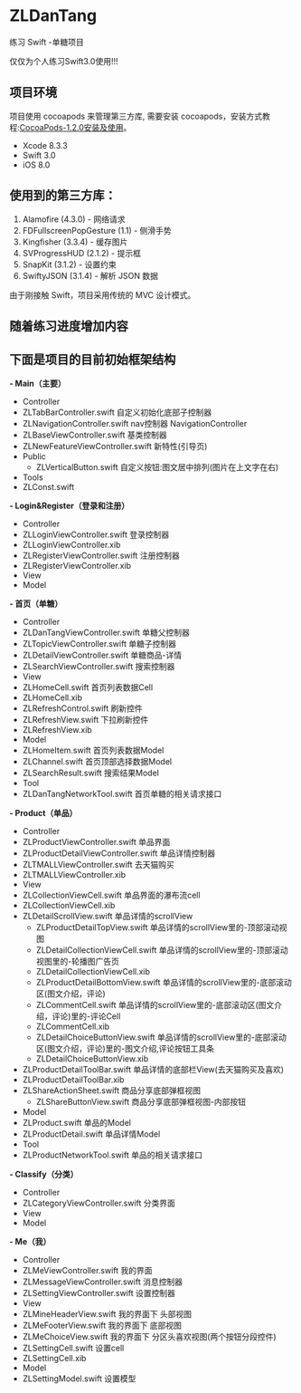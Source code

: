 # ZLDanTang
练习 Swift -单糖项目

仅仅为个人练习Swift3.0使用!!!  

## 项目环境

项目使用 cocoapods 来管理第三方库, 需要安装 cocoapods，安装方式教程:[CocoaPods-1.2.0安装及使用](http://www.jianshu.com/p/e76ce44f97cb)。

- Xcode 8.3.3
- Swift 3.0
- iOS 8.0


## 使用到的第三方库：

1. Alamofire (4.3.0)  - 网络请求
2. FDFullscreenPopGesture (1.1) - 侧滑手势
3. Kingfisher (3.3.4) - 缓存图片
4. SVProgressHUD (2.1.2) - 提示框
5. SnapKit (3.1.2)  - 设置约束
6. SwiftyJSON (3.1.4)  - 解析 JSON 数据

由于刚接触 Swift，项目采用传统的 MVC 设计模式。

## 随着练习进度增加内容

## 下面是项目的目前初始框架结构

**- Main（主要）**
 - Controller
  - ZLTabBarController.swift 自定义初始化底部子控制器
  - ZLNavigationController.swift nav控制器 NavigationController
  - ZLBaseViewController.swift  基类控制器
  - ZLNewFeatureViewController.swift  新特性(引导页)
 - Public
   - ZLVerticalButton.swift 自定义按钮:图文居中排列(图片在上文字在右)
 - Tools
  - ZLConst.swift 

**- Login&Register（登录和注册）**
 - Controller
  - ZLLoginViewController.swift 登录控制器
  - ZLLoginViewController.xib
  - ZLRegisterViewController.swift 注册控制器
  - ZLRegisterViewController.xib
 - View
 - Model

**- 首页（单糖）**
 - Controller
  - ZLDanTangViewController.swift 单糖父控制器
  - ZLTopicViewController.swift 单糖子控制器
  - ZLDetailViewController.swift 单糖商品-详情
  - ZLSearchViewController.swift 搜索控制器
 - View
  - ZLHomeCell.swift 首页列表数据Cell
  - ZLHomeCell.xib
  - ZLRefreshControl.swift 刷新控件
  - ZLRefreshView.swift 下拉刷新控件
  - ZLRefreshView.xib 
 - Model
  - ZLHomeItem.swift 首页列表数据Model
  - ZLChannel.swift 首页顶部选择数据Model
  - ZLSearchResult.swift 搜索结果Model
 - Tool
  - ZLDanTangNetworkTool.swift 首页单糖的相关请求接口

**- Product（单品）**
 - Controller
  - ZLProductViewController.swift 单品界面
  - ZLProductDetailViewController.swift 单品详情控制器
  - ZLTMALLViewController.swift 去天猫购买
  - ZLTMALLViewController.xib
 - View
  - ZLCollectionViewCell.swift 单品界面的瀑布流cell
  - ZLCollectionViewCell.xib
  - ZLDetailScrollView.swift 单品详情的scrollView
    - ZLProductDetailTopView.swift 单品详情的scrollView里的-顶部滚动视图
     - ZLDetailCollectionViewCell.swift 单品详情的scrollView里的-顶部滚动视图里的-轮播图广告页
     - ZLDetailCollectionViewCell.xib
    - ZLProductDetailBottomView.swift 单品详情的scrollView里的-底部滚动区(图文介绍，评论)
     - ZLCommentCell.swift 单品详情的scrollView里的-底部滚动区(图文介绍，评论)里的-评论Cell
     - ZLCommentCell.xib
     - ZLDetailChoiceButtonView.swift 单品详情的scrollView里的-底部滚动区(图文介绍，评论)里的-图文介绍,评论按钮工具条
     - ZLDetailChoiceButtonView.xib
   - ZLProductDetailToolBar.swift 单品详情的底部栏View(去天猫购买及喜欢)
   - ZLProductDetailToolBar.xib 
   - ZLShareActionSheet.swift 商品分享底部弹框视图
     - ZLShareButtonView.swift 商品分享底部弹框视图-内部按钮
 - Model
  - ZLProduct.swift 单品的Model
  - ZLProductDetail.swift 单品详情Model
 - Tool
  - ZLProductNetworkTool.swift 单品的相关请求接口

**- Classify（分类）**
 - Controller
  - ZLCategoryViewController.swift 分类界面
 - View
 - Model

**- Me（我）**
 - Controller
  - ZLMeViewController.swift 我的界面
  - ZLMessageViewController.swift  消息控制器
  - ZLSettingViewController.swift  设置控制器
 - View
  - ZLMineHeaderView.swift 我的界面下 头部视图
  - ZLMeFooterView.swift 我的界面下 底部视图
  - ZLMeChoiceView.swift 我的界面下 分区头喜欢视图(两个按钮分段控件)
  - ZLSettingCell.swift 设置cell
  - ZLSettingCell.xib  
 - Model
  - ZLSettingModel.swift 设置模型

 




